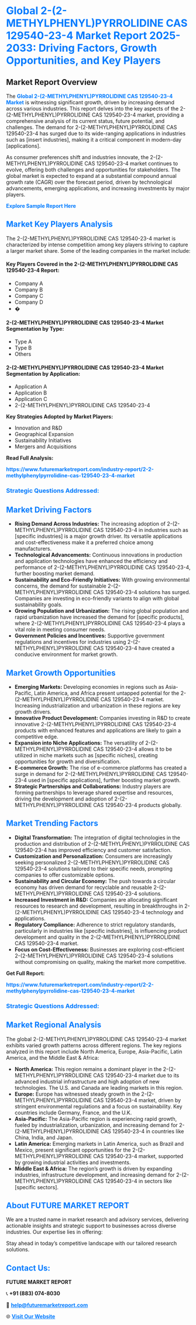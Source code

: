 <h1 style="color: #007BFF;">Global 2-(2-METHYLPHENYL)PYRROLIDINE CAS 129540-23-4 Market Report 2025-2033: Driving Factors, Growth Opportunities, and Key Players</h1>

<section id="overview">
<h2>Market Report Overview</h2>
<p>The <a href="https://www.futuremarketreport.com/industry-report/2-2-methylphenylpyrrolidine-cas-129540-23-4-market" style="color: #007BFF; text-decoration: none;"><strong>Global 2-(2-METHYLPHENYL)PYRROLIDINE CAS 129540-23-4 Market</strong></a> is witnessing significant growth, driven by increasing demand across various industries. This report delves into the key aspects of the 2-(2-METHYLPHENYL)PYRROLIDINE CAS 129540-23-4 market, providing a comprehensive analysis of its current status, future potential, and challenges. The demand for 2-(2-METHYLPHENYL)PYRROLIDINE CAS 129540-23-4 has surged due to its wide-ranging applications in industries such as [insert industries], making it a critical component in modern-day [applications].</p>
<p>As consumer preferences shift and industries innovate, the 2-(2-METHYLPHENYL)PYRROLIDINE CAS 129540-23-4 market continues to evolve, offering both challenges and opportunities for stakeholders. The global market is expected to expand at a substantial compound annual growth rate (CAGR) over the forecast period, driven by technological advancements, emerging applications, and increasing investments by major players.</p>
</section>

<section id="overview">
<p><a href="https://www.futuremarketreport.com/request-sample/reportId=119757" style="color: #007BFF; text-decoration: none;"><strong>Explore Sample Report Here</strong></a></p>
</section>

<section id="key-players">
<h2 style="color: #007BFF;">Market Key Players Analysis</h2>
<p>The 2-(2-METHYLPHENYL)PYRROLIDINE CAS 129540-23-4 market is characterized by intense competition among key players striving to capture a larger market share. Some of the leading companies in the market include:</p>
<h4>Key Players Covered in the 2-(2-METHYLPHENYL)PYRROLIDINE CAS 129540-23-4 Report:</h4>
<ul><li>Company A</li><li>Company B</li><li>Company C</li><li>Company D</li><li>�</li></ul>
<h4>2-(2-METHYLPHENYL)PYRROLIDINE CAS 129540-23-4 Market Segmentation by Type:</h4>
<ul><li>Type A</li><li>Type B</li><li>Others</li></ul>

<h4>2-(2-METHYLPHENYL)PYRROLIDINE CAS 129540-23-4 Market Segmentation by Application:</h4>
<ul><li>Application A</li><li>Application B</li><li>Application C</li><li>2-(2-METHYLPHENYL)PYRROLIDINE CAS 129540-23-4</li></ul>
<p><strong>Key Strategies Adopted by Market Players:</strong></p>
<ul>
<li>Innovation and R&D</li>
<li>Geographical Expansion</li>
<li>Sustainability Initiatives</li>
<li>Mergers and Acquisitions</li>
</ul>
</section>

<section>
<p><strong>Read Full Analysis: </strong></p><a href="https://www.futuremarketreport.com/industry-report/2-2-methylphenylpyrrolidine-cas-129540-23-4-market" style="color: #007BFF; text-decoration: none;"><strong>https://www.futuremarketreport.com/industry-report/2-2-methylphenylpyrrolidine-cas-129540-23-4-market</strong></a>
<h3 style="color: #007BFF;">Strategic Questions Addressed:</h3>
</section>

<section id="driving-factors">
<h2 style="color: #007BFF;">Market Driving Factors</h2>
<ul>
<li><strong>Rising Demand Across Industries:</strong> The increasing adoption of 2-(2-METHYLPHENYL)PYRROLIDINE CAS 129540-23-4 in industries such as [specific industries] is a major growth driver. Its versatile applications and cost-effectiveness make it a preferred choice among manufacturers.</li>
<li><strong>Technological Advancements:</strong> Continuous innovations in production and application technologies have enhanced the efficiency and performance of 2-(2-METHYLPHENYL)PYRROLIDINE CAS 129540-23-4, further boosting market demand.</li>
<li><strong>Sustainability and Eco-Friendly Initiatives:</strong> With growing environmental concerns, the demand for sustainable 2-(2-METHYLPHENYL)PYRROLIDINE CAS 129540-23-4 solutions has surged. Companies are investing in eco-friendly variants to align with global sustainability goals.</li>
<li><strong>Growing Population and Urbanization:</strong> The rising global population and rapid urbanization have increased the demand for [specific products], where 2-(2-METHYLPHENYL)PYRROLIDINE CAS 129540-23-4 plays a vital role in meeting consumer needs.</li>
<li><strong>Government Policies and Incentives:</strong> Supportive government regulations and incentives for industries using 2-(2-METHYLPHENYL)PYRROLIDINE CAS 129540-23-4 have created a conducive environment for market growth.</li>
</ul>
</section>

<section id="growth-opportunities">
<h2 style="color: #007BFF;">Market Growth Opportunities</h2>
<ul>
<li><strong>Emerging Markets:</strong> Developing economies in regions such as Asia-Pacific, Latin America, and Africa present untapped potential for the 2-(2-METHYLPHENYL)PYRROLIDINE CAS 129540-23-4 market. Increasing industrialization and urbanization in these regions are key growth drivers.</li>
<li><strong>Innovative Product Development:</strong> Companies investing in R&D to create innovative 2-(2-METHYLPHENYL)PYRROLIDINE CAS 129540-23-4 products with enhanced features and applications are likely to gain a competitive edge.</li>
<li><strong>Expansion into Niche Applications:</strong> The versatility of 2-(2-METHYLPHENYL)PYRROLIDINE CAS 129540-23-4 allows it to be utilized in niche markets such as [specific niches], creating opportunities for growth and diversification.</li>
<li><strong>E-commerce Growth:</strong> The rise of e-commerce platforms has created a surge in demand for 2-(2-METHYLPHENYL)PYRROLIDINE CAS 129540-23-4 used in [specific applications], further boosting market growth.</li>
<li><strong>Strategic Partnerships and Collaborations:</strong> Industry players are forming partnerships to leverage shared expertise and resources, driving the development and adoption of 2-(2-METHYLPHENYL)PYRROLIDINE CAS 129540-23-4 products globally.</li>
</ul>
</section>

<section id="trending-factors">
<h2 style="color: #007BFF;">Market Trending Factors</h2>
<ul>
<li><strong>Digital Transformation:</strong> The integration of digital technologies in the production and distribution of 2-(2-METHYLPHENYL)PYRROLIDINE CAS 129540-23-4 has improved efficiency and customer satisfaction.</li>
<li><strong>Customization and Personalization:</strong> Consumers are increasingly seeking personalized 2-(2-METHYLPHENYL)PYRROLIDINE CAS 129540-23-4 solutions tailored to their specific needs, prompting companies to offer customizable options.</li>
<li><strong>Sustainability and Circular Economy:</strong> The push towards a circular economy has driven demand for recyclable and reusable 2-(2-METHYLPHENYL)PYRROLIDINE CAS 129540-23-4 solutions.</li>
<li><strong>Increased Investment in R&D:</strong> Companies are allocating significant resources to research and development, resulting in breakthroughs in 2-(2-METHYLPHENYL)PYRROLIDINE CAS 129540-23-4 technology and applications.</li>
<li><strong>Regulatory Compliance:</strong> Adherence to strict regulatory standards, particularly in industries like [specific industries], is influencing product development and quality in the 2-(2-METHYLPHENYL)PYRROLIDINE CAS 129540-23-4 market.</li>
<li><strong>Focus on Cost-Effectiveness:</strong> Businesses are exploring cost-efficient 2-(2-METHYLPHENYL)PYRROLIDINE CAS 129540-23-4 solutions without compromising on quality, making the market more competitive.</li>
</ul>
</section>

<section>
<p><strong>Get Full Report: </strong></p><a href="https://www.futuremarketreport.com/industry-report/2-2-methylphenylpyrrolidine-cas-129540-23-4-market" style="color: #007BFF; text-decoration: none;"><strong>https://www.futuremarketreport.com/industry-report/2-2-methylphenylpyrrolidine-cas-129540-23-4-market</strong></a>
<h3 style="color: #007BFF;">Strategic Questions Addressed:</h3>
</section>


<section id="regional-analysis">
<h2 style="color: #007BFF;">Market Regional Analysis</h2>
<p>The global 2-(2-METHYLPHENYL)PYRROLIDINE CAS 129540-23-4 market exhibits varied growth patterns across different regions. The key regions analyzed in this report include North America, Europe, Asia-Pacific, Latin America, and the Middle East & Africa:</p>
<ul>
<li><strong>North America:</strong> This region remains a dominant player in the 2-(2-METHYLPHENYL)PYRROLIDINE CAS 129540-23-4 market due to its advanced industrial infrastructure and high adoption of new technologies. The U.S. and Canada are leading markets in this region.</li>
<li><strong>Europe:</strong> Europe has witnessed steady growth in the 2-(2-METHYLPHENYL)PYRROLIDINE CAS 129540-23-4 market, driven by stringent environmental regulations and a focus on sustainability. Key countries include Germany, France, and the U.K.</li>
<li><strong>Asia-Pacific:</strong> The Asia-Pacific region is experiencing rapid growth, fueled by industrialization, urbanization, and increasing demand for 2-(2-METHYLPHENYL)PYRROLIDINE CAS 129540-23-4 in countries like China, India, and Japan.</li>
<li><strong>Latin America:</strong> Emerging markets in Latin America, such as Brazil and Mexico, present significant opportunities for the 2-(2-METHYLPHENYL)PYRROLIDINE CAS 129540-23-4 market, supported by growing industrial activities and investments.</li>
<li><strong>Middle East & Africa:</strong> The region’s growth is driven by expanding industries, infrastructure development, and increasing demand for 2-(2-METHYLPHENYL)PYRROLIDINE CAS 129540-23-4 in sectors like [specific sectors].</li>
</ul>
</section>

<footer>
<h2 style="color: #007BFF;">About FUTURE MARKET REPORT</h2>
<p>We are a trusted name in market research and advisory services, delivering actionable insights and strategic support to businesses across diverse industries. Our expertise lies in offering:</p>

<p>Stay ahead in today’s competitive landscape with our tailored research solutions.</p>

<h2 style="color: #007BFF;">Contact Us:</h2>
<p><strong>FUTURE MARKET REPORT</strong></p>
<p>📞 <strong>+91 (883) 074-8030</strong></p>
<p>📧 <strong><a href="mailto:help@futuremarketreport.com" style="color: #007BFF;">help@futuremarketreport.com</a></strong></p>
<p>🌐 <strong><a href="https://www.futuremarketreport.com/" style="color: #007BFF;">Visit Our Website</a></strong></p>
</footer>